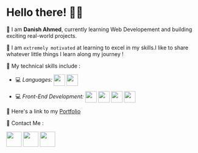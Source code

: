 # Hello there! 👋🏻


📌 I am **Danish Ahmed**, currently learning Web Developement and building exciting real-world projects.

📌 I am `extremely motivated` at learning to excel in my skills.I like to share whatever little things I learn along my journey !

📌 My technical skills include :


 - 💻 *Languages:*  <img align="center" height="30" src="https://img.icons8.com/color/144/000000/javascript.png"/> <img align="center" height="30" src="https://img.icons8.com/ultraviolet/480/000000/react.png"/>

 - 💻 *Front-End Development:* <img align="center" height="30" src="https://img.icons8.com/color/144/000000/html-5.png"/> <img align="center" height="30" src="https://img.icons8.com/color/144/000000/css3.png"/> <img align="center" height="30" src="https://img.icons8.com/color/144/000000/javascript.png"/> <img align="center" height="30" src="https://img.icons8.com/ultraviolet/480/000000/react.png"/> 



📌 Here's a link to my [Portfolio](https://danishahmed.netlify.app/)


📌 Contact Me :

[<img align="center" height="40" src="https://img.icons8.com/color/48/000000/hot-article.png"/>](https://hashnode.com/@DanishA27)
[<img align="center" height="40" src="https://img.icons8.com/color/144/000000/linkedin.png"/>](https://www.linkedin.com/in/danishahmed27)
[<img align="center" height="40" src="https://img.icons8.com/fluent/144/000000/twitter.png"/>](https://twitter.com/sum1writes)
